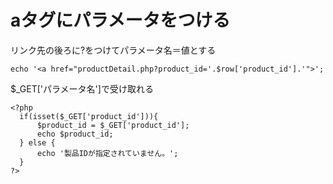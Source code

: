 # aタグにパラメータをつける
リンク先の後ろに?をつけてパラメータ名＝値とする
```
echo '<a href="productDetail.php?product_id='.$row['product_id'].'">';
```
$_GET['パラメータ名']で受け取れる
```
<?php
  if(isset($_GET['product_id'])){
      $product_id = $_GET['product_id'];
      echo $product_id;
  } else {
      echo '製品IDが指定されていません。';
  }
?>
```
